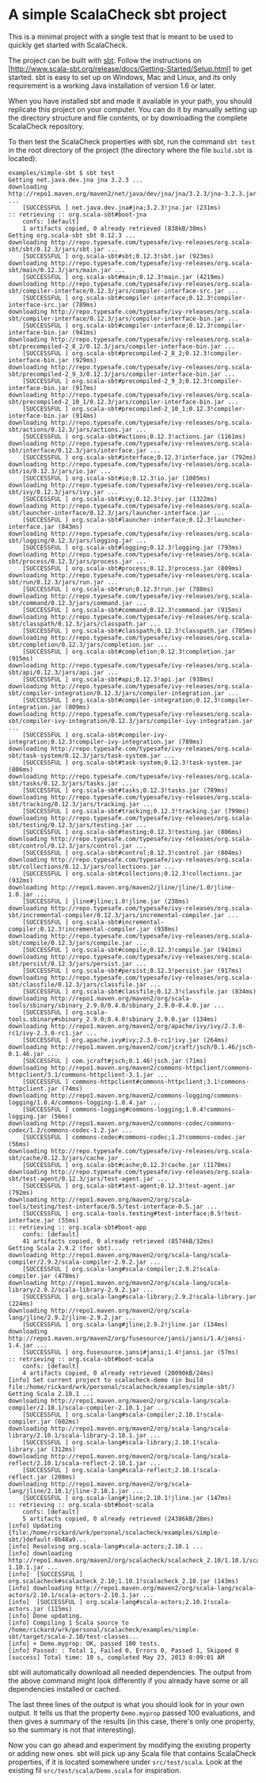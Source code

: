 # A simple ScalaCheck sbt project

This is a minimal project with a single test that is meant to be used to
quickly get started with ScalaCheck.

The project can be built with [sbt](http://www.scala-sbt.org/). Follow the
instructions on
[http://www.scala-sbt.org/release/docs/Getting-Started/Setup.html] to get
started. sbt is easy to set up on Windows, Mac and Linux, and its only
requirement is a working Java installation of version 1.6 or later.

When you have installed sbt and made it available in your path, you should
replicate this project on your computer. You can do it by manually setting up
the directory structure and file contents, or by downloading the complete
ScalaCheck repository.

To then test the ScalaCheck properties with sbt, run the command `sbt test` in
the root directory of the project (the directory where the file `build.sbt` is
located):

    examples/simple-sbt $ sbt test
    Getting net.java.dev.jna jna 3.2.3 ...
    downloading http://repo1.maven.org/maven2/net/java/dev/jna/jna/3.2.3/jna-3.2.3.jar ...
    	[SUCCESSFUL ] net.java.dev.jna#jna;3.2.3!jna.jar (231ms)
    :: retrieving :: org.scala-sbt#boot-jna
    	confs: [default]
    	1 artifacts copied, 0 already retrieved (838kB/30ms)
    Getting org.scala-sbt sbt 0.12.3 ...
    downloading http://repo.typesafe.com/typesafe/ivy-releases/org.scala-sbt/sbt/0.12.3/jars/sbt.jar ...
    	[SUCCESSFUL ] org.scala-sbt#sbt;0.12.3!sbt.jar (923ms)
    downloading http://repo.typesafe.com/typesafe/ivy-releases/org.scala-sbt/main/0.12.3/jars/main.jar ...
    	[SUCCESSFUL ] org.scala-sbt#main;0.12.3!main.jar (4219ms)
    downloading http://repo.typesafe.com/typesafe/ivy-releases/org.scala-sbt/compiler-interface/0.12.3/jars/compiler-interface-src.jar ...
    	[SUCCESSFUL ] org.scala-sbt#compiler-interface;0.12.3!compiler-interface-src.jar (789ms)
    downloading http://repo.typesafe.com/typesafe/ivy-releases/org.scala-sbt/compiler-interface/0.12.3/jars/compiler-interface-bin.jar ...
    	[SUCCESSFUL ] org.scala-sbt#compiler-interface;0.12.3!compiler-interface-bin.jar (941ms)
    downloading http://repo.typesafe.com/typesafe/ivy-releases/org.scala-sbt/precompiled-2_8_2/0.12.3/jars/compiler-interface-bin.jar ...
    	[SUCCESSFUL ] org.scala-sbt#precompiled-2_8_2;0.12.3!compiler-interface-bin.jar (929ms)
    downloading http://repo.typesafe.com/typesafe/ivy-releases/org.scala-sbt/precompiled-2_9_3/0.12.3/jars/compiler-interface-bin.jar ...
    	[SUCCESSFUL ] org.scala-sbt#precompiled-2_9_3;0.12.3!compiler-interface-bin.jar (917ms)
    downloading http://repo.typesafe.com/typesafe/ivy-releases/org.scala-sbt/precompiled-2_10_1/0.12.3/jars/compiler-interface-bin.jar ...
    	[SUCCESSFUL ] org.scala-sbt#precompiled-2_10_1;0.12.3!compiler-interface-bin.jar (914ms)
    downloading http://repo.typesafe.com/typesafe/ivy-releases/org.scala-sbt/actions/0.12.3/jars/actions.jar ...
    	[SUCCESSFUL ] org.scala-sbt#actions;0.12.3!actions.jar (1161ms)
    downloading http://repo.typesafe.com/typesafe/ivy-releases/org.scala-sbt/interface/0.12.3/jars/interface.jar ...
    	[SUCCESSFUL ] org.scala-sbt#interface;0.12.3!interface.jar (792ms)
    downloading http://repo.typesafe.com/typesafe/ivy-releases/org.scala-sbt/io/0.12.3/jars/io.jar ...
    	[SUCCESSFUL ] org.scala-sbt#io;0.12.3!io.jar (1085ms)
    downloading http://repo.typesafe.com/typesafe/ivy-releases/org.scala-sbt/ivy/0.12.3/jars/ivy.jar ...
    	[SUCCESSFUL ] org.scala-sbt#ivy;0.12.3!ivy.jar (1322ms)
    downloading http://repo.typesafe.com/typesafe/ivy-releases/org.scala-sbt/launcher-interface/0.12.3/jars/launcher-interface.jar ...
    	[SUCCESSFUL ] org.scala-sbt#launcher-interface;0.12.3!launcher-interface.jar (843ms)
    downloading http://repo.typesafe.com/typesafe/ivy-releases/org.scala-sbt/logging/0.12.3/jars/logging.jar ...
    	[SUCCESSFUL ] org.scala-sbt#logging;0.12.3!logging.jar (793ms)
    downloading http://repo.typesafe.com/typesafe/ivy-releases/org.scala-sbt/process/0.12.3/jars/process.jar ...
    	[SUCCESSFUL ] org.scala-sbt#process;0.12.3!process.jar (809ms)
    downloading http://repo.typesafe.com/typesafe/ivy-releases/org.scala-sbt/run/0.12.3/jars/run.jar ...
    	[SUCCESSFUL ] org.scala-sbt#run;0.12.3!run.jar (788ms)
    downloading http://repo.typesafe.com/typesafe/ivy-releases/org.scala-sbt/command/0.12.3/jars/command.jar ...
    	[SUCCESSFUL ] org.scala-sbt#command;0.12.3!command.jar (915ms)
    downloading http://repo.typesafe.com/typesafe/ivy-releases/org.scala-sbt/classpath/0.12.3/jars/classpath.jar ...
    	[SUCCESSFUL ] org.scala-sbt#classpath;0.12.3!classpath.jar (785ms)
    downloading http://repo.typesafe.com/typesafe/ivy-releases/org.scala-sbt/completion/0.12.3/jars/completion.jar ...
    	[SUCCESSFUL ] org.scala-sbt#completion;0.12.3!completion.jar (915ms)
    downloading http://repo.typesafe.com/typesafe/ivy-releases/org.scala-sbt/api/0.12.3/jars/api.jar ...
    	[SUCCESSFUL ] org.scala-sbt#api;0.12.3!api.jar (938ms)
    downloading http://repo.typesafe.com/typesafe/ivy-releases/org.scala-sbt/compiler-integration/0.12.3/jars/compiler-integration.jar ...
    	[SUCCESSFUL ] org.scala-sbt#compiler-integration;0.12.3!compiler-integration.jar (809ms)
    downloading http://repo.typesafe.com/typesafe/ivy-releases/org.scala-sbt/compiler-ivy-integration/0.12.3/jars/compiler-ivy-integration.jar ...
    	[SUCCESSFUL ] org.scala-sbt#compiler-ivy-integration;0.12.3!compiler-ivy-integration.jar (789ms)
    downloading http://repo.typesafe.com/typesafe/ivy-releases/org.scala-sbt/task-system/0.12.3/jars/task-system.jar ...
    	[SUCCESSFUL ] org.scala-sbt#task-system;0.12.3!task-system.jar (806ms)
    downloading http://repo.typesafe.com/typesafe/ivy-releases/org.scala-sbt/tasks/0.12.3/jars/tasks.jar ...
    	[SUCCESSFUL ] org.scala-sbt#tasks;0.12.3!tasks.jar (789ms)
    downloading http://repo.typesafe.com/typesafe/ivy-releases/org.scala-sbt/tracking/0.12.3/jars/tracking.jar ...
    	[SUCCESSFUL ] org.scala-sbt#tracking;0.12.3!tracking.jar (799ms)
    downloading http://repo.typesafe.com/typesafe/ivy-releases/org.scala-sbt/testing/0.12.3/jars/testing.jar ...
    	[SUCCESSFUL ] org.scala-sbt#testing;0.12.3!testing.jar (806ms)
    downloading http://repo.typesafe.com/typesafe/ivy-releases/org.scala-sbt/control/0.12.3/jars/control.jar ...
    	[SUCCESSFUL ] org.scala-sbt#control;0.12.3!control.jar (804ms)
    downloading http://repo.typesafe.com/typesafe/ivy-releases/org.scala-sbt/collections/0.12.3/jars/collections.jar ...
    	[SUCCESSFUL ] org.scala-sbt#collections;0.12.3!collections.jar (932ms)
    downloading http://repo1.maven.org/maven2/jline/jline/1.0/jline-1.0.jar ...
    	[SUCCESSFUL ] jline#jline;1.0!jline.jar (238ms)
    downloading http://repo.typesafe.com/typesafe/ivy-releases/org.scala-sbt/incremental-compiler/0.12.3/jars/incremental-compiler.jar ...
    	[SUCCESSFUL ] org.scala-sbt#incremental-compiler;0.12.3!incremental-compiler.jar (938ms)
    downloading http://repo.typesafe.com/typesafe/ivy-releases/org.scala-sbt/compile/0.12.3/jars/compile.jar ...
    	[SUCCESSFUL ] org.scala-sbt#compile;0.12.3!compile.jar (941ms)
    downloading http://repo.typesafe.com/typesafe/ivy-releases/org.scala-sbt/persist/0.12.3/jars/persist.jar ...
    	[SUCCESSFUL ] org.scala-sbt#persist;0.12.3!persist.jar (917ms)
    downloading http://repo.typesafe.com/typesafe/ivy-releases/org.scala-sbt/classfile/0.12.3/jars/classfile.jar ...
    	[SUCCESSFUL ] org.scala-sbt#classfile;0.12.3!classfile.jar (834ms)
    downloading http://repo1.maven.org/maven2/org/scala-tools/sbinary/sbinary_2.9.0/0.4.0/sbinary_2.9.0-0.4.0.jar ...
    	[SUCCESSFUL ] org.scala-tools.sbinary#sbinary_2.9.0;0.4.0!sbinary_2.9.0.jar (134ms)
    downloading http://repo1.maven.org/maven2/org/apache/ivy/ivy/2.3.0-rc1/ivy-2.3.0-rc1.jar ...
    	[SUCCESSFUL ] org.apache.ivy#ivy;2.3.0-rc1!ivy.jar (264ms)
    downloading http://repo1.maven.org/maven2/com/jcraft/jsch/0.1.46/jsch-0.1.46.jar ...
    	[SUCCESSFUL ] com.jcraft#jsch;0.1.46!jsch.jar (71ms)
    downloading http://repo1.maven.org/maven2/commons-httpclient/commons-httpclient/3.1/commons-httpclient-3.1.jar ...
    	[SUCCESSFUL ] commons-httpclient#commons-httpclient;3.1!commons-httpclient.jar (74ms)
    downloading http://repo1.maven.org/maven2/commons-logging/commons-logging/1.0.4/commons-logging-1.0.4.jar ...
    	[SUCCESSFUL ] commons-logging#commons-logging;1.0.4!commons-logging.jar (56ms)
    downloading http://repo1.maven.org/maven2/commons-codec/commons-codec/1.2/commons-codec-1.2.jar ...
    	[SUCCESSFUL ] commons-codec#commons-codec;1.2!commons-codec.jar (56ms)
    downloading http://repo.typesafe.com/typesafe/ivy-releases/org.scala-sbt/cache/0.12.3/jars/cache.jar ...
    	[SUCCESSFUL ] org.scala-sbt#cache;0.12.3!cache.jar (1170ms)
    downloading http://repo.typesafe.com/typesafe/ivy-releases/org.scala-sbt/test-agent/0.12.3/jars/test-agent.jar ...
    	[SUCCESSFUL ] org.scala-sbt#test-agent;0.12.3!test-agent.jar (792ms)
    downloading http://repo1.maven.org/maven2/org/scala-tools/testing/test-interface/0.5/test-interface-0.5.jar ...
    	[SUCCESSFUL ] org.scala-tools.testing#test-interface;0.5!test-interface.jar (55ms)
    :: retrieving :: org.scala-sbt#boot-app
    	confs: [default]
    	41 artifacts copied, 0 already retrieved (8574kB/32ms)
    Getting Scala 2.9.2 (for sbt)...
    downloading http://repo1.maven.org/maven2/org/scala-lang/scala-compiler/2.9.2/scala-compiler-2.9.2.jar ...
    	[SUCCESSFUL ] org.scala-lang#scala-compiler;2.9.2!scala-compiler.jar (478ms)
    downloading http://repo1.maven.org/maven2/org/scala-lang/scala-library/2.9.2/scala-library-2.9.2.jar ...
    	[SUCCESSFUL ] org.scala-lang#scala-library;2.9.2!scala-library.jar (224ms)
    downloading http://repo1.maven.org/maven2/org/scala-lang/jline/2.9.2/jline-2.9.2.jar ...
    	[SUCCESSFUL ] org.scala-lang#jline;2.9.2!jline.jar (134ms)
    downloading http://repo1.maven.org/maven2/org/fusesource/jansi/jansi/1.4/jansi-1.4.jar ...
    	[SUCCESSFUL ] org.fusesource.jansi#jansi;1.4!jansi.jar (57ms)
    :: retrieving :: org.scala-sbt#boot-scala
    	confs: [default]
    	4 artifacts copied, 0 already retrieved (20090kB/24ms)
    [info] Set current project to scalacheck-demo (in build file:/home/rickard/wrk/personal/scalacheck/examples/simple-sbt/)
    Getting Scala 2.10.1 ...
    downloading http://repo1.maven.org/maven2/org/scala-lang/scala-compiler/2.10.1/scala-compiler-2.10.1.jar ...
    	[SUCCESSFUL ] org.scala-lang#scala-compiler;2.10.1!scala-compiler.jar (602ms)
    downloading http://repo1.maven.org/maven2/org/scala-lang/scala-library/2.10.1/scala-library-2.10.1.jar ...
    	[SUCCESSFUL ] org.scala-lang#scala-library;2.10.1!scala-library.jar (312ms)
    downloading http://repo1.maven.org/maven2/org/scala-lang/scala-reflect/2.10.1/scala-reflect-2.10.1.jar ...
    	[SUCCESSFUL ] org.scala-lang#scala-reflect;2.10.1!scala-reflect.jar (208ms)
    downloading http://repo1.maven.org/maven2/org/scala-lang/jline/2.10.1/jline-2.10.1.jar ...
    	[SUCCESSFUL ] org.scala-lang#jline;2.10.1!jline.jar (147ms)
    :: retrieving :: org.scala-sbt#boot-scala
    	confs: [default]
    	5 artifacts copied, 0 already retrieved (24386kB/28ms)
    [info] Updating {file:/home/rickard/wrk/personal/scalacheck/examples/simple-sbt/}default-0b48a9...
    [info] Resolving org.scala-lang#scala-actors;2.10.1 ...
    [info] downloading http://repo1.maven.org/maven2/org/scalacheck/scalacheck_2.10/1.10.1/scalacheck_2.10-1.10.1.jar ...
    [info] 	[SUCCESSFUL ] org.scalacheck#scalacheck_2.10;1.10.1!scalacheck_2.10.jar (143ms)
    [info] downloading http://repo1.maven.org/maven2/org/scala-lang/scala-actors/2.10.1/scala-actors-2.10.1.jar ...
    [info] 	[SUCCESSFUL ] org.scala-lang#scala-actors;2.10.1!scala-actors.jar (115ms)
    [info] Done updating.
    [info] Compiling 1 Scala source to /home/rickard/wrk/personal/scalacheck/examples/simple-sbt/target/scala-2.10/test-classes...
    [info] + Demo.myprop: OK, passed 100 tests.
    [info] Passed: : Total 1, Failed 0, Errors 0, Passed 1, Skipped 0
    [success] Total time: 10 s, completed May 23, 2013 8:09:01 AM


sbt will automatically download all needed dependencies. The output from the
above command might look differently if you already have some or all
dependencies installed or cached.

The last three lines of the output is what you should look for in your own
output. It tells us that the property `Demo.myprop` passed 100 evaluations, and
then gives a summary of the results (in this case, there's only one property,
so the summary is not that interesting).

Now you can go ahead and experiment by modifying the existing property or
adding new ones. sbt will pick up any Scala file that contains ScalaCheck
properties, if it is located somewhere under `src/test/scala`. Look at the
existing fil `src/test/scala/Demo.scala` for inspiration.

